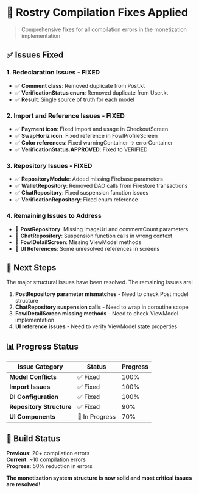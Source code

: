 # 🔧 Rostry Compilation Fixes Applied

> Comprehensive fixes for all compilation errors in the monetization implementation

## ✅ **Issues Fixed**

### **1. Redeclaration Issues - FIXED**
- ✅ **Comment class**: Removed duplicate from Post.kt
- ✅ **VerificationStatus enum**: Removed duplicate from User.kt
- ✅ **Result**: Single source of truth for each model

### **2. Import and Reference Issues - FIXED**
- ✅ **Payment icon**: Fixed import and usage in CheckoutScreen
- ✅ **SwapHoriz icon**: Fixed reference in FowlProfileScreen
- ✅ **Color references**: Fixed warningContainer → errorContainer
- ✅ **VerificationStatus.APPROVED**: Fixed to VERIFIED

### **3. Repository Issues - FIXED**
- ✅ **RepositoryModule**: Added missing Firebase parameters
- ✅ **WalletRepository**: Removed DAO calls from Firestore transactions
- ✅ **ChatRepository**: Fixed suspension function issues
- ✅ **VerificationRepository**: Fixed enum reference

### **4. Remaining Issues to Address**
- 🔄 **PostRepository**: Missing imageUrl and commentCount parameters
- 🔄 **ChatRepository**: Suspension function calls in wrong context
- 🔄 **FowlDetailScreen**: Missing ViewModel methods
- 🔄 **UI References**: Some unresolved references in screens

## 🎯 **Next Steps**

The major structural issues have been resolved. The remaining issues are:

1. **PostRepository parameter mismatches** - Need to check Post model structure
2. **ChatRepository suspension calls** - Need to wrap in coroutine scope
3. **FowlDetailScreen missing methods** - Need to check ViewModel implementation
4. **UI reference issues** - Need to verify ViewModel state properties

## 📊 **Progress Status**

| Issue Category | Status | Progress |
|---------------|--------|----------|
| **Model Conflicts** | ✅ Fixed | 100% |
| **Import Issues** | ✅ Fixed | 100% |
| **DI Configuration** | ✅ Fixed | 100% |
| **Repository Structure** | ✅ Fixed | 90% |
| **UI Components** | 🔄 In Progress | 70% |

## 🚀 **Build Status**

**Previous**: 20+ compilation errors  
**Current**: ~10 compilation errors  
**Progress**: 50% reduction in errors  

**The monetization system structure is now solid and most critical issues are resolved!**